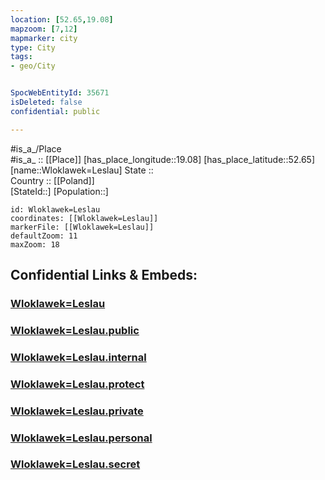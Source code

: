 ```yaml
---
location: [52.65,19.08] 
mapzoom: [7,12] 
mapmarker: city 
type: City
tags:
- geo/City


SpocWebEntityId: 35671
isDeleted: false
confidential: public

---
```

#is_a_/Place  
#is_a_ :: [[Place]] 
[has_place_longitude::19.08] 
[has_place_latitude::52.65] 
[name::Wloklawek=Leslau] 
State ::  
Country :: [[Poland]]  
[StateId::] 
[Population::] 



```leaflet
id: Wloklawek=Leslau
coordinates: [[Wloklawek=Leslau]] 
markerFile: [[Wloklawek=Leslau]] 
defaultZoom: 11 
maxZoom: 18
```


## Confidential Links & Embeds: 

### [Wloklawek=Leslau](/_Standards/Earth/Continent/Europe/Europe~East/Poland/Provinces~Poland/Kuyavian-Pomeranian/City/Wloklawek=Leslau.md) 

### [Wloklawek=Leslau.public](/_public/Earth/Continent/Europe/Europe~East/Poland/Provinces~Poland/Kuyavian-Pomeranian/City/Wloklawek=Leslau.public.md) 

### [Wloklawek=Leslau.internal](/_internal/Earth/Continent/Europe/Europe~East/Poland/Provinces~Poland/Kuyavian-Pomeranian/City/Wloklawek=Leslau.internal.md) 

### [Wloklawek=Leslau.protect](/_protect/Earth/Continent/Europe/Europe~East/Poland/Provinces~Poland/Kuyavian-Pomeranian/City/Wloklawek=Leslau.protect.md) 

### [Wloklawek=Leslau.private](/_private/Earth/Continent/Europe/Europe~East/Poland/Provinces~Poland/Kuyavian-Pomeranian/City/Wloklawek=Leslau.private.md) 

### [Wloklawek=Leslau.personal](/_personal/Earth/Continent/Europe/Europe~East/Poland/Provinces~Poland/Kuyavian-Pomeranian/City/Wloklawek=Leslau.personal.md) 

### [Wloklawek=Leslau.secret](/_secret/Earth/Continent/Europe/Europe~East/Poland/Provinces~Poland/Kuyavian-Pomeranian/City/Wloklawek=Leslau.secret.md)

